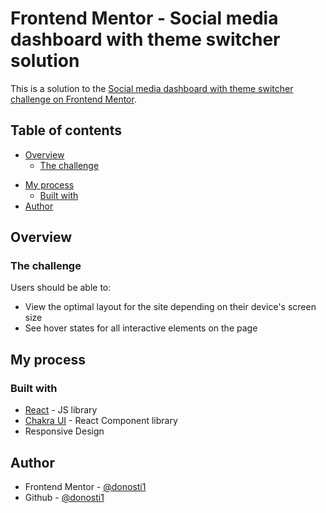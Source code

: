 # Frontend Mentor - Social media dashboard with theme switcher solution

This is a solution to the [Social media dashboard with theme switcher challenge on Frontend Mentor](https://www.frontendmentor.io/challenges/social-media-dashboard-with-theme-switcher-6oY8ozp_H). 

## Table of contents

- [Overview](#overview)
  - [The challenge](#the-challenge)
<!--   - [Screenshot](#screenshot)
  - [Links](#links) -->
- [My process](#my-process)
  - [Built with](#built-with)
- [Author](#author)



## Overview

### The challenge

Users should be able to:

- View the optimal layout for the site depending on their device's screen size
- See hover states for all interactive elements on the page

<!-- ### Screenshot

![](./screenshot.jpg)

### Links

- Solution URL: [https://github.com/donosti1/fm-social-media-dashboard-with-theme-switcher](https://github.com/donosti1/fm-social-media-dashboard-with-theme-switcher)
- Live Site URL: [https://fm-social-media-dashboard-with-theme-switcher-donosti1.vercel.app/](https://fm-social-media-dashboard-with-theme-switcher-donosti1.vercel.app/)
 -->
## My process

### Built with

- [React](https://reactjs.org/) - JS library
- [Chakra UI](https://chakra-ui.com/) - React Component library
- Responsive Design

## Author

- Frontend Mentor - [@donosti1](https://www.frontendmentor.io/profile/donosti1)
- Github - [@donosti1](https://github.com/donosti1)